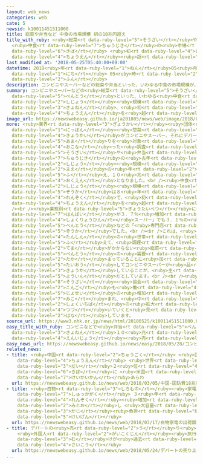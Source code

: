 ```yaml
---
layout: web_news
categories: web
cate: 5
newsid: k10011451511000
title: 総菜や弁当など 中食の市場規模 初の10兆円超え
title_with_ruby: <ruby>総菜<rt data-ruby-level="5">そうざい</rt></ruby>や<ruby>弁当<rt data-ruby-level="5">べんとう</rt></ruby>など
  <ruby>中食<rt data-ruby-level="7">ちゅうじき</rt></ruby>の<ruby>市場<rt data-ruby-level="2">しじょう</rt></ruby><ruby>規模<rt
  data-ruby-level="6">きぼ</rt></ruby> <ruby>初<rt data-ruby-level="4">はつ</rt></ruby>の10<ruby>兆円<rt
  data-ruby-level="4">ちょうえん</rt></ruby><ruby>超<rt data-ruby-level="7">こ</rt></ruby>え
last_modified_at: '2018-05-25T05:40:00+09:00'
datetime: 2018<ruby>年<rt data-ruby-level="1">ねん</rt></ruby>05<ruby>月<rt data-ruby-level="1">がつ</rt></ruby>25<ruby>日<rt
  data-ruby-level="1">にち</rt></ruby> 05<ruby>時<rt data-ruby-level="2">じ</rt></ruby>40<ruby>分<rt
  data-ruby-level="2">ふん</rt></ruby>
description: コンビニやスーパーなどの総菜や弁当といった、いわゆる中食の市場規模が、去年、初めて１０兆円を超えたことがわかりました。
summary: コンビニやスーパーなどの<ruby>総菜<rt data-ruby-level="5">そうざい</rt></ruby>や<ruby>弁当<rt
  data-ruby-level="5">べんとう</rt></ruby>といった、いわゆる<ruby>中食<rt data-ruby-level="2">なかしょく</rt></ruby>の<ruby>市場<rt
  data-ruby-level="2">しじょう</rt></ruby><ruby>規模<rt data-ruby-level="6">きぼ</rt></ruby>が、<ruby>去年<rt
  data-ruby-level="3">きょねん</rt></ruby>、<ruby>初<rt data-ruby-level="4">はじ</rt></ruby>めて１０<ruby>兆円<rt
  data-ruby-level="4">ちょうえん</rt></ruby>を<ruby>超<rt data-ruby-level="7">こ</rt></ruby>えたことがわかりました。
image_url: https://newswebeasy.github.io/ja201805/news/web/image/2018/05/25/K10011451511_1805250651_1805250701_01_02.jpg
more: <ruby>業界<rt data-ruby-level="3">ぎょうかい</rt></ruby><ruby>団体<rt data-ruby-level="5">だんたい</rt></ruby>の<ruby>日本<rt
  data-ruby-level="1">にっぽん</rt></ruby><ruby>惣菜<rt data-ruby-level="8">そうざい</rt></ruby><ruby>協会<rt
  data-ruby-level="4">きょうかい</rt></ruby>がコンビニやスーパー、それにデパートなど１００<ruby>社<rt data-ruby-level="2">しゃ</rt></ruby><ruby>余<rt
  data-ruby-level="5">あま</rt></ruby>りを<ruby>対象<rt data-ruby-level="4">たいしょう</rt></ruby>に<ruby>行<rt
  data-ruby-level="4">おこな</rt></ruby>った<ruby>調査<rt data-ruby-level="5">ちょうさ</rt></ruby>によりますと、<ruby>総菜<rt
  data-ruby-level="5">そうざい</rt></ruby>や<ruby>弁当<rt data-ruby-level="5">べんとう</rt></ruby>など<ruby>中食<rt
  data-ruby-level="7">ちゅうじき</rt></ruby>の<ruby>去年<rt data-ruby-level="3">きょねん</rt></ruby>の<ruby>市場<rt
  data-ruby-level="2">しじょう</rt></ruby><ruby>規模<rt data-ruby-level="6">きぼ</rt></ruby>は、<ruby>前<rt
  data-ruby-level="2">まえ</rt></ruby>の<ruby>年<rt data-ruby-level="2">とし</rt></ruby>より２．２％<ruby>増<rt
  data-ruby-level="5">ふ</rt></ruby>え、１０<ruby>兆<rt data-ruby-level="4">ちょう</rt></ruby>５５５<ruby>億円<rt
  data-ruby-level="4">おくえん</rt></ruby>となりました。<br /><ruby>中食<rt data-ruby-level="7">ちゅうじき</rt></ruby>の<ruby>市場<rt
  data-ruby-level="2">しじょう</rt></ruby><ruby>規模<rt data-ruby-level="6">きぼ</rt></ruby>の<ruby>増加<rt
  data-ruby-level="5">ぞうか</rt></ruby>は８<ruby>年<rt data-ruby-level="1">ねん</rt></ruby><ruby>連続<rt
  data-ruby-level="4">れんぞく</rt></ruby>で、<ruby>初<rt data-ruby-level="4">はじ</rt></ruby>めて１０<ruby>兆円<rt
  data-ruby-level="4">ちょうえん</rt></ruby>を<ruby>超<rt data-ruby-level="7">こ</rt></ruby>えました。<br
  /><br /><ruby>業態別<rt data-ruby-level="5">ぎょうたいべつ</rt></ruby>に<ruby>見<rt data-ruby-level="1">み</rt></ruby>ると、「コンビニ」での<ruby>販売<rt
  data-ruby-level="7">はんばい</rt></ruby>が３．７％<ruby>増加<rt data-ruby-level="5">ぞうか</rt></ruby>したのをはじめ、「<ruby>食料品<rt
  data-ruby-level="4">しょくりょうひん</rt></ruby>スーパー」でも３．１％の<ruby>増加<rt data-ruby-level="5">ぞうか</rt></ruby>、<ruby>弁当<rt
  data-ruby-level="5">べんとう</rt></ruby>などの「<ruby>専門店<rt data-ruby-level="6">せんもんてん</rt></ruby>」は０．６％の<ruby>増加<rt
  data-ruby-level="5">ぞうか</rt></ruby>でした。<br /><br />これは、<ruby>共働<rt data-ruby-level="4">ともばたら</rt></ruby>きや<ruby>単身<rt
  data-ruby-level="4">たんしん</rt></ruby>の<ruby>世帯<rt data-ruby-level="4">せたい</rt></ruby>が<ruby>増<rt
  data-ruby-level="5">ふ</rt></ruby>えて、<ruby>調理<rt data-ruby-level="3">ちょうり</rt></ruby>の<ruby>手間<rt
  data-ruby-level="2">てま</rt></ruby>がかからない<ruby>総菜<rt data-ruby-level="5">そうざい</rt></ruby>や<ruby>弁当<rt
  data-ruby-level="5">べんとう</rt></ruby>の<ruby>需要<rt data-ruby-level="7">じゅよう</rt></ruby>が<ruby>高<rt
  data-ruby-level="2">たか</rt></ruby>まっていることに<ruby>加<rt data-ruby-level="4">くわ</rt></ruby>え、こうしたニーズに<ruby>対応<rt
  data-ruby-level="5">たいおう</rt></ruby>してコンビニやスーパーが<ruby>品<rt data-ruby-level="3">しな</rt></ruby>ぞろえを<ruby>強化<rt
  data-ruby-level="3">きょうか</rt></ruby>していることが、<ruby>主<rt data-ruby-level="3">おも</rt></ruby>な<ruby>要因<rt
  data-ruby-level="5">よういん</rt></ruby>だとしています。<br /><br /><ruby>日本<rt data-ruby-level="1">にっぽん</rt></ruby><ruby>惣菜<rt
  data-ruby-level="8">そうざい</rt></ruby><ruby>協会<rt data-ruby-level="4">きょうかい</rt></ruby>では「<ruby>今後<rt
  data-ruby-level="2">こんご</rt></ruby>も<ruby>働<rt data-ruby-level="4">はたら</rt></ruby>く<ruby>女性<rt
  data-ruby-level="5">じょせい</rt></ruby>の<ruby>増加<rt data-ruby-level="5">ぞうか</rt></ruby>が<ruby>見込<rt
  data-ruby-level="7">みこ</rt></ruby>まれ、<ruby>中<rt data-ruby-level="1">ちゅう</rt></ruby><ruby>食市場<rt
  data-ruby-level="2">しょくいちば</rt></ruby>の<ruby>拡大<rt data-ruby-level="6">かくだい</rt></ruby>も<ruby>続<rt
  data-ruby-level="4">つづ</rt></ruby>いていくと<ruby>見<rt data-ruby-level="1">み</rt></ruby>られる」と<ruby>話<rt
  data-ruby-level="2">はな</rt></ruby>しています。
source_url: https://www3.nhk.or.jp/news/html/20180525/k10011451511000.html
easy_title_with_ruby: コンビニなどで<ruby>弁当<rt data-ruby-level="5">べんとう</rt></ruby>やおかずが<ruby>去年<rt
  data-ruby-level="3">きょねん</rt></ruby>１０<ruby>兆<rt data-ruby-level="4">ちょう</rt></ruby><ruby>円以上<rt
  data-ruby-level="4">えんいじょう</rt></ruby><ruby>売<rt data-ruby-level="2">う</rt></ruby>れる
easy_news_url: https://newswebeasy.github.io/news/easy/2018/05/28/コンビニなどで弁当やおかずが去年10兆円以上売れる
related_news:
- title: <ruby>中国<rt data-ruby-level="2">ちゅうごく</rt></ruby> <ruby>国防費<rt data-ruby-level="5">こくぼうひ</rt></ruby>１８<ruby>兆円<rt
    data-ruby-level="4">ちょうえん</rt></ruby> <ruby>世界<rt data-ruby-level="3">せかい</rt></ruby><ruby>第<rt
    data-ruby-level="3">だい</rt></ruby>２<ruby>位<rt data-ruby-level="4">い</rt></ruby>の<ruby>規模<rt
    data-ruby-level="6">きぼ</rt></ruby>に <ruby>米国<rt data-ruby-level="2">べいこく</rt></ruby>など<ruby>警戒感<rt
    data-ruby-level="7">けいかいかん</rt></ruby>あらわ
  url: https://newswebeasy.github.io/news/web/2018/03/05/中国-国防費18兆円-世界第2位の規模に-米国など警戒感あらわ
- title: <ruby>白物<rt data-ruby-level="3">しろもの</rt></ruby><ruby>家電<rt data-ruby-level="2">かでん</rt></ruby>の<ruby>出荷額<rt
    data-ruby-level="7">しゅっかがく</rt></ruby> ３<ruby>年<rt data-ruby-level="1">ねん</rt></ruby><ruby>連続<rt
    data-ruby-level="4">れんぞく</rt></ruby><ruby>増加<rt data-ruby-level="5">ぞうか</rt></ruby>の<ruby>見通<rt
    data-ruby-level="2">みとお</rt></ruby>し <ruby>大容量<rt data-ruby-level="5">だいようりょう</rt></ruby>で<ruby>家事<rt
    data-ruby-level="3">かじ</rt></ruby><ruby>負担<rt data-ruby-level="6">ふたん</rt></ruby><ruby>軽減<rt
    data-ruby-level="5">けいげん</rt></ruby>
  url: https://newswebeasy.github.io/news/web/2018/03/17/白物家電の出荷額-3年連続増加の見通し-大容量で家事負担軽減
- title: デパートの<ruby>売<rt data-ruby-level="2">う</rt></ruby>り<ruby>上<rt data-ruby-level="2">あ</rt></ruby>げ
    <ruby>外国人<rt data-ruby-level="2">がいこくじん</rt></ruby><ruby>旅行者<rt data-ruby-level="3">りょこうしゃ</rt></ruby><ruby>向<rt
    data-ruby-level="3">む</rt></ruby>けが<ruby>過去<rt data-ruby-level="5">かこ</rt></ruby><ruby>最高<rt
    data-ruby-level="4">さいこう</rt></ruby>
  url: https://newswebeasy.github.io/news/web/2018/05/24/デパートの売り上げ-外国人旅行者向けが過去最高
...
```

